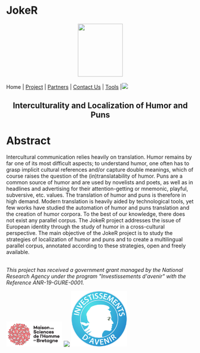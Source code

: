 # JokeR
<p align="center">
  <img src="Joker.png" width="120" height="142">
</p>

 Home | [Project](project) | [Partners](partners) | [Contact Us](contact) | [Tools](tools) |[<img src="drapeau FR.png" width="20">](https://motsmachines.github.io/joker/FR/index)
<br>

<h2 align="center">Interculturality and Localization of Humor and Puns</h2>

<h1>Abstract</h1>

Intercultural communication relies heavily on translation. Humor remains by far one of its most difficult aspects; to understand humor, one often has to grasp implicit cultural references and/or capture double meanings, which of course raises the question of the (in)translatability of humor. Puns are a common source of humor and are used by novelists and poets, as well as in headlines and advertising for their attention-getting or mnemonic, playful, subversive, etc. values. The translation of humor and puns is therefore in high demand. Modern translation is heavily aided by technological tools, yet few works have studied the automation of humor and puns translation and the creation of humor corpora. To the best of our knowledge, there does not exist any parallel corpus. The JokeR project addresses the issue of European identity through the study of humor in a cross-cultural perspective. The main objective of the JokeR project is to study the strategies of localization of humor and puns and to create a multilingual parallel corpus, annotated according to these strategies, open and freely available.


<br>*This project has received a government grant managed by the National Research Agency under the program "Investissements d'avenir" with the Reference ANR-19-GURE-0001.*

[<img src="./MSHB.jpg" width="150">](https://www.mshb.fr/)
[<img src="./SEA-EU.png" width="150">](https://sea-eu.org/?lang=fr)
[<img src="./Investissement avenir.jpeg" width="150">](https://www.gouvernement.fr/le-programme-d-investissements-d-avenir)
